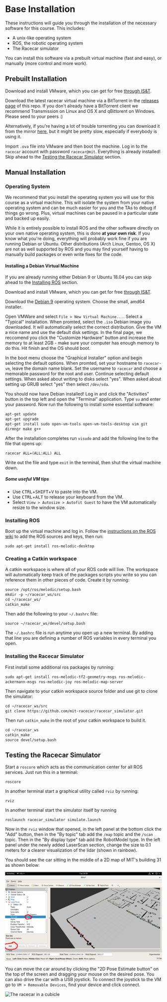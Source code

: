 # Base Installation

These instructions will guide you through the installation of the necessary software for this course.
This includes:

- A unix-like operating system
- ROS, the robotic operating system
- The Racecar simulator

You can install this software via a prebuilt virtual machine (fast and easy), or manually (more control and more work).

## Prebuilt Installation

Download and install VMware, which you can get for free [through IS&T](https://ist.mit.edu/vmware-fusion).

Download the latest racecar virtual machine via a BitTorrent in the [releases page](https://github.com/mit-rss/base_installation/releases) of this repo.
If you don't already have a BitTorrent client we recommend Transmission on Linux and OS X and qBittorent on Windows.
Please seed to your peers :)

Alternatively, if you're having a lot of trouble torrenting you can download it from the mirror [here](http://tfh.mit.edu/racecar.ova), but it might be pretty slow, especially if everybody is using it.

Import ```.ova``` file into VMware and then boot the machine. Log in to the ```racecar``` account with password ```racecar@mit```. Everything is already installed! Skip ahead to the 
[Testing the Racecar Simulator](#testing-the-racecar-simulator) section.

## Manual Installation

### Operating System

We recommend that you install the operating system you will use for this course as a virtual machine.
This will isolate the system from your native operating system and can be much easier for you and the TAs to debug if things go wrong.
Plus, virtual machines can be paused in a particular state and backed up easily.

While it is entirely possible to install ROS and the other software directly on your own native operating system, this is done **at your own risk**.
If you know what you're doing, everything will probably work fine if you are running Debian or Ubuntu.
Other distributions (Arch Linux, Gentoo, OS X) are not as well supported by ROS and you may find yourself having to manually build packages or even write fixes for the code.

#### Installing a Debian Virtual Machine

If you are already running either Debian 9 or Ubuntu 18.04 you can skip ahead to the [Installing ROS](#installing-ros) section. 

Download and install VMware, which you can get for free [through IS&T](https://ist.mit.edu/vmware-fusion).

Download the [Debian 9](https://www.debian.org/releases/stretch/debian-installer/) operating system. Choose the small, amd64 installer.

Open VMWare and select ```File > New Virtual Machine...```. Select a "Typical" installation. When promted, select the ```.iso``` Debian image you downloaded. It will automatically select the correct distribution. Give the VM a nice name and use the default disk settings. In the final page, we reccomend you click the "Customize Hardware" button and increase the memory to at least 2GB - make sure your computer has enough memory to do this. Hit finish and the OS should boot.

In the boot menu choose the "Graphical Installer" option and begin selecting the default options. When promted, set your hostname to ```racecar-vm```, leave the domain name blank. Set the username to ```racecar``` and choose a memorable password for the root and user. Continue selecting default settings. When asked about writing to disks select "yes". When asked about setting up GRUB select "yes" then select ```/dev/sda```.

You should now have Debian installed! Log in and click the "Activities" button in the top left and open the "Terminal" application. Type ```su``` and enter your password. Now run the following to install some essential software:

    apt-get update
    apt-get upgrade
    apt-get install sudo open-vm-tools open-vm-tools-desktop vim git dirmngr make g++

After the installation completes run ```visudo``` and add the following line to the file that opens up:

    racecar ALL=(ALL:ALL) ALL

Write out the file and type ```exit``` in the terminal, then shut the virtual machine down.

##### Some useful VM tips

- Use <kbd>CTRL</kbd>+<kbd>SHIFT</kbd>+<kbd>V</kbd> to paste into the VM.
- Use <kbd>CTRL</kbd>+<kbd>ALT</kbd> to release your keyboard from the VM.
- Select ```View > Autosize > Autofit Guest``` to have the VM automatically resize to the window size.

### Installing ROS

Boot up the virtual machine and log in. Follow the [instructions on the ROS wiki](http://wiki.ros.org/melodic/Installation/Debian) to add the ROS sources and keys, then run:

    sudo apt-get install ros-melodic-desktop

### Creating a Catkin workspace

A catkin workspace is where all of your ROS code will live. The workspace will automatically keep track of the packages scripts you write so you can reference them in other pieces of code. Create it by running:

    source /opt/ros/melodic/setup.bash
    mkdir -p ~/racecar_ws/src
    cd ~/racecar_ws/
    catkin_make

Then add the following to your ```~/.bashrc``` file:

    source ~/racecar_ws/devel/setup.bash

The ```~/.bashrc``` file is run anytime you open up a new terminal. By adding that line you are defining a number of ROS variables in every terminal you open.

### Installing the Racecar Simulator

First install some additional ros packages by running:

    sudo apt-get install ros-melodic-tf2-geometry-msgs ros-melodic-ackermann-msgs ros-melodic-joy ros-melodic-map-server

Then navigate to your catkin workspace source folder and use git to clone the simulator:

    cd ~/racecar_ws/src
    git clone https://github.com/mit-racecar/racecar_simulator.git

Then run ```catkin_make``` in the root of your catkin workspace to build it.

    cd ~/racecar_ws
    catkin_make
    source devel/setup.bash

## Testing the Racecar Simulator

Start a ```roscore``` which acts as the communication center for all ROS services. Just run this in a terminal:

    roscore

In another terminal start a graphical utility called ```rviz``` by running:

    rviz

In another terminal start the simulator itself by running

    roslaunch racecar_simulator simulate.launch

Now in the ```rviz``` window that opened, in the left panel at the bottom click the "Add" button, then in the "By topic" tab add the ```/map``` topic and the ```/scan``` topic.
Then in the "By display type" tab add the RobotModel type.
In the left panel under the newly added LaserScan section, change the size to 0.1 meters for a clearer visualization of the lidar (shown in rainbow).

You should see the car sitting in the middle of a 2D map of MIT's building 31 as shown below:

![The racecar in a cubicle](https://raw.githubusercontent.com/mit-rss/base_installation/master/media/racecar_simulator_rviz.png)

You can move the car around by clicking the "2D Pose Estimate button" on the top of the screen and dragging your mouse on the desired pose. You can also drive the car with a USB joystick. To connect the joystick to the VM go to ```VM > Removable Devices```, find your device and click connect.

![The racecar in a cubicle](https://raw.githubusercontent.com/mit-racecar/racecar_simulator/master/media/racecar_simulator_rviz_2.png)
